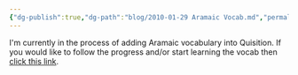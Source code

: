```yaml
---
{"dg-publish":true,"dg-path":"blog/2010-01-29 Aramaic Vocab.md","permalink":"/blog/2010-01-29-aramaic-vocab/","tags":["vocab","aramaic","old-testament"],"noteIcon":"","created":"2010-01-29"}
---
```



I'm currently in the process of adding Aramaic vocabulary into Quisition.  If you would like to follow the progress and/or start learning the vocab then [click this link](https://quisition.com/library/?search=aramaic&sort=).
